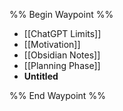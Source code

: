%% Begin Waypoint %%
- [[ChatGPT Limits]]
- [[Motivation]]
- [[Obsidian Notes]]
- [[Planning Phase]]
- **Untitled**

%% End Waypoint %%

